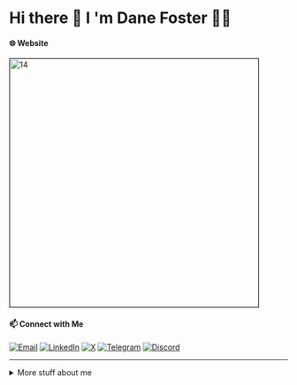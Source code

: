 # Hi there 👋 I 'm Dane Foster 👨‍💻

#### 🌐 Website

[<a href="https://axioris.github.io/portfolio/"><img src="https://github.com/user-attachments/assets/e34b7d2a-8d42-4b60-87c4-62ffa3cc6648" alt="14" border="1" width='450'></a>](https://axioris.github.io/portfolio/)

#### 📫 Connect with Me

<p align="left">
  <a href="mailto:dane.foster.collins@gmail.com"><img src="https://img.shields.io/badge/Email-D14836?style=for-the-badge&logo=gmail&logoColor=white" alt="Email" /></a>
  <a href="https://www.linkedin.com/in/dane-foster-11a177341/"><img src="https://img.shields.io/badge/LinkedIn-0077B5?style=for-the-badge&logo=linkedin&logoColor=white" alt="LinkedIn" /></a>
  <a href="https://twitter.com/danefoster0"><img src="https://img.shields.io/badge/X-1DA1F2?style=for-the-badge&logo=twitter&logoColor=white" alt="X" /></a>
  <a href="https://t.me/danefoster"><img src="https://img.shields.io/badge/Telegram-26A5E4?style=for-the-badge&logo=telegram&logoColor=white" alt="Telegram" /></a>
  <a href="https://discord.com/users/354781324558467073"><img src="https://img.shields.io/badge/Discord-7289DA?style=for-the-badge&logo=discord&logoColor=white" alt="Discord" /></a>
</p>

---

<details>
<summary>
  More stuff about me
</summary>

### 👨‍💻 About Me

I'm a dedicated blockchain developer specializing in Solana and Bitcoin. I thrive on solving complex problems and am always eager to contribute to innovative blockchain projects.

- 🔭 I’m currently working on various Solana and Bitcoin projects.
- 🌱 I’m currently exploring new advancements in blockchain technology.
- 👯 I’m looking to collaborate on decentralized applications.
- 💬 Ask me about anything related to Solana and Bitcoin.
- ⚡ Fun fact: I enjoy diving into cryptographic algorithms and consensus mechanisms.

### 🛠️ Technologies and Tools

<p align="left">
  <img src="https://img.shields.io/badge/Solana-9945FF?style=for-the-badge&logo=solana&logoColor=white" alt="Solana" />
  <img src="https://img.shields.io/badge/Bitcoin-F7931A?style=for-the-badge&logo=bitcoin&logoColor=white" alt="Bitcoin" />
  <img src="https://img.shields.io/badge/Rust-000000?style=for-the-badge&logo=rust&logoColor=white" alt="Rust" />
  <img src="https://img.shields.io/badge/Python-3776AB?style=for-the-badge&logo=python&logoColor=white" alt="Python" />
  <img src="https://img.shields.io/badge/JavaScript-F7DF1E?style=for-the-badge&logo=javascript&logoColor=black" alt="JavaScript" />
  <img src="https://img.shields.io/badge/C%2B%2B-00599C?style=for-the-badge&logo=c%2B%2B&logoColor=white" alt="C++" />
  <img src="https://img.shields.io/badge/Node.js-339933?style=for-the-badge&logo=nodedotjs&logoColor=white" alt="Node.js" />
  <img src="https://img.shields.io/badge/React-61DAFB?style=for-the-badge&logo=react&logoColor=black" alt="React" />
  <img src="https://img.shields.io/badge/TypeScript-3178C6?style=for-the-badge&logo=typescript&logoColor=white" alt="TypeScript" />
  <img src="https://img.shields.io/badge/Truffle-5E4692?style=for-the-badge&logo=truffle&logoColor=white" alt="Truffle" />
  <img src="https://img.shields.io/badge/Hardhat-FCC624?style=for-the-badge&logo=hardhat&logoColor=black" alt="Hardhat" />
  <img src="https://img.shields.io/badge/Web3.js-F16822?style=for-the-badge&logo=web3dotjs&logoColor=white" alt="Web3.js" />
  <img src="https://img.shields.io/badge/Git-F05032?style=for-the-badge&logo=git&logoColor=white" alt="Git" />
  <img src="https://img.shields.io/badge/GitHub-181717?style=for-the-badge&logo=github&logoColor=white" alt="GitHub" />
  <img src="https://img.shields.io/badge/Docker-2496ED?style=for-the-badge&logo=docker&logoColor=white" alt="Docker" />
  <img src="https://img.shields.io/badge/Kubernetes-326CE5?style=for-the-badge&logo=kubernetes&logoColor=white" alt="Kubernetes" />
  <img src="https://img.shields.io/badge/AWS-232F3E?style=for-the-badge&logo=amazonaws&logoColor=white" alt="AWS" />
  <img src="https://img.shields.io/badge/Remix-000000?style=for-the-badge&logo=remix&logoColor=white" alt="Remix" />
  <img src="https://img.shields.io/badge/Metamask-E2761B?style=for-the-badge&logo=metamask&logoColor=white" alt="Metamask" />
  <img src="https://img.shields.io/badge/IPFS-65C2CB?style=for-the-badge&logo=ipfs&logoColor=white" alt="IPFS" />
</p>

<!-- ### 📈 GitHub Stats
![William's GitHub stats](https://github-readme-stats.vercel.app/api?username=axioris&show_icons=true&theme=radical) -->

### 🌟 Projects

- [Decentralized Exchange on Solana](https://github.com/axioris/solana-dex): A secure and efficient decentralized exchange built on Solana.
- [Bitcoin Wallet](https://github.com/axioris/bitcoin-wallet): A multi-currency Bitcoin wallet with advanced security features.
- [Solana NFT Marketplace](https://github.com/axioris/solana-nft-marketplace): A marketplace for minting and trading NFTs on the Solana blockchain.

### 🏆 Achievements

- Certified Solana Developer
- Contributor to various open-source blockchain projects

Thank you for visiting my profile!

</details>
